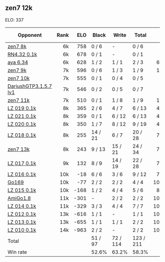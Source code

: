 ## zen7 12k ##

ELO: 337

Opponent | Rank | ELO | Black | Write | Total | Win rate
---------|-----:|----:|-------|-------|-------|-------:
[zen7 8k](zen7%208k.md) | 6k | 758 | 0 / 6 | - | 0 / 6 | 0.0%
[RN4.32 0.1k](RN4.32%200.1k.md) | 6k | 678 | 0 / 1 | - | 0 / 1 | 0.0%
[aya 6.34](aya%206.34.md) | 6k | 628 | 1 / 2 | 1 / 1 | 2 / 3 | 66.7%
[zen7 9k](zen7%209k.md) | 7k | 596 | 0 / 6 | 1 / 3 | 1 / 9 | 11.1%
[zen7 10k](zen7%2010k.md) | 7k | 555 | 0 / 1 | 0 / 4 | 0 / 5 | 0.0%
[DariushGTP3.1.5.7 lv1](DariushGTP3.1.5.7%20lv1.md) | 7k | 546 | 0 / 2 | 0 / 5 | 0 / 7 | 0.0%
[zen7 11k](zen7%2011k.md) | 7k | 510 | 0 / 1 | 1 / 8 | 1 / 9 | 11.1%
[LZ 019 0.1k](LZ%20019%200.1k.md) | 8k | 365 | 2 / 6 | 4 / 7 | 6 / 13 | 46.2%
[LZ 021 0.1k](LZ%20021%200.1k.md) | 8k | 359 | 0 / 1 | 6 / 12 | 6 / 13 | 46.2%
[LZ 020 0.1k](LZ%20020%200.1k.md) | 8k | 350 | 1 / 7 | 8 / 12 | 9 / 19 | 47.4%
[LZ 018 0.1k](LZ%20018%200.1k.md) | 8k | 255 | 14 / 21 | 6 / 7 | 20 / 28 | 71.4%
[zen7 13k](zen7%2013k.md) | 8k | 243 | 9 / 13 | 15 / 21 | 24 / 34 | 70.6%
[LZ 017 0.1k](LZ%20017%200.1k.md) | 9k | 132 | 8 / 9 | 14 / 19 | 22 / 28 | 78.6%
[LZ 016 0.1k](LZ%20016%200.1k.md) | 10k | -18 | 6 / 6 | 3 / 6 | 9 / 12 | 75.0%
[Go169](Go169.md) | 10k | -77 | 2 / 2 | 2 / 2 | 4 / 4 | 100.0%
[LZ 015 0.1k](LZ%20015%200.1k.md) | 10k | -168 | 1 / 2 | 4 / 4 | 5 / 6 | 83.3%
[AmiGo1.8](AmiGo1.8.md) | 11k | -301 | - | 2 / 2 | 2 / 2 | 100.0%
[LZ 014 0.1k](LZ%20014%200.1k.md) | 11k | -329 | 3 / 3 | 4 / 4 | 7 / 7 | 100.0%
[LZ 012 0.1k](LZ%20012%200.1k.md) | 13k | -616 | 1 / 1 | - | 1 / 1 | 100.0%
[LZ 013 0.1k](LZ%20013%200.1k.md) | 13k | -655 | 1 / 1 | 1 / 1 | 2 / 2 | 100.0%
[LZ 010 0.1k](LZ%20010%200.1k.md) | 14k | -963 | 2 / 2 | - | 2 / 2 | 100.0%
Total | | | 51 / 97 | 72 / 114 | 123 / 211 | 
Win rate| | | 52.6% | 63.2% | 58.3% | 
